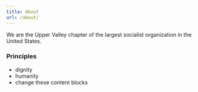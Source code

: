 ```yaml
---
title: About
url: /about/
---
```

We are the Upper Valley chapter of the largest socialist organization in the United States.

### Principles

* dignity
* humanity
* change these content blocks